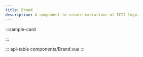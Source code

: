```yaml
---
title: Brand
description: A component to create variations of ICIJ logo.
---
```


:::sample-card
<div class="text-center p-4">
  <brand class="p-1 mx-1" square />
  <brand class="p-1 mx-1" square background="#000" color="#FFFF" />
  <brand class="p-1 mx-1" square background="#FFF" color="#000" />
</div>
:::

::: api-table components/Brand.vue :::
